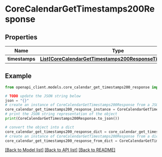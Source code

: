 # CoreCalendarGetTimestamps200Response


## Properties

Name | Type | Description | Notes
------------ | ------------- | ------------- | -------------
**timestamps** | [**List[CoreCalendarGetTimestamps200ResponseTimestampsInner]**](CoreCalendarGetTimestamps200ResponseTimestampsInner.md) |  | 

## Example

```python
from openapi_client.models.core_calendar_get_timestamps200_response import CoreCalendarGetTimestamps200Response

# TODO update the JSON string below
json = "{}"
# create an instance of CoreCalendarGetTimestamps200Response from a JSON string
core_calendar_get_timestamps200_response_instance = CoreCalendarGetTimestamps200Response.from_json(json)
# print the JSON string representation of the object
print(CoreCalendarGetTimestamps200Response.to_json())

# convert the object into a dict
core_calendar_get_timestamps200_response_dict = core_calendar_get_timestamps200_response_instance.to_dict()
# create an instance of CoreCalendarGetTimestamps200Response from a dict
core_calendar_get_timestamps200_response_from_dict = CoreCalendarGetTimestamps200Response.from_dict(core_calendar_get_timestamps200_response_dict)
```
[[Back to Model list]](../README.md#documentation-for-models) [[Back to API list]](../README.md#documentation-for-api-endpoints) [[Back to README]](../README.md)


